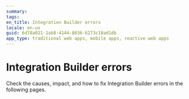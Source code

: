```yaml
---
summary:
tags:
en_title: Integration Builder errors
locale: en-us
guid: 6d78a021-1ab8-4144-8636-6273c18ad1db
app_type: traditional web apps, mobile apps, reactive web apps
---
```


# Integration Builder errors

Check the causes, impact, and how to fix Integration Builder errors in the following pages.
